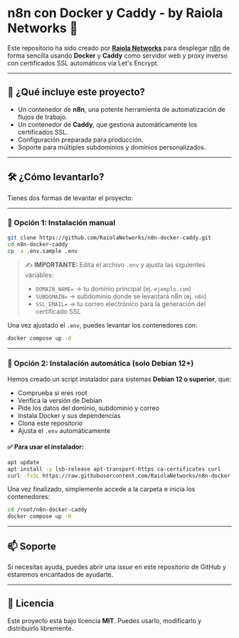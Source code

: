 # n8n con Docker y Caddy - by Raiola Networks 🚀

Este repositorio ha sido creado por [**Raiola Networks**](https://raiolanetworks.com) para desplegar [n8n](https://n8n.io/) de forma sencilla usando **Docker** y **Caddy** como servidor web y proxy inverso con certificados SSL automáticos vía Let's Encrypt.

---

## 🚀 ¿Qué incluye este proyecto?

- Un contenedor de **n8n**, una potente herramienta de automatización de flujos de trabajo.
- Un contenedor de **Caddy**, que gestiona automáticamente los certificados SSL.
- Configuración preparada para producción.
- Soporte para múltiples subdominios y dominios personalizados.

---

## 🛠️ ¿Cómo levantarlo?

Tienes dos formas de levantar el proyecto:

---

### 🔧 Opción 1: Instalación manual

```bash
git clone https://github.com/RaiolaNetworks/n8n-docker-caddy.git
cd n8n-docker-caddy
cp -a .env.sample .env
```

> ✍️ **IMPORTANTE:** Edita el archivo `.env` y ajusta las siguientes variables:
>
> - `DOMAIN_NAME=` → tu dominio principal (ej. `ejemplo.com`)
> - `SUBDOMAIN=` → subdominio donde se levantará n8n (ej. `n8n`)
> - `SSL_EMAIL=` → tu correo electrónico para la generación del certificado SSL

Una vez ajustado el `.env`, puedes levantar los contenedores con:

```bash
docker compose up -d
```

---

### 🤖 Opción 2: Instalación automática (solo Debian 12+)

Hemos creado un script instalador para sistemas **Debian 12 o superior**, que:

- Comprueba si eres root
- Verifica la versión de Debian
- Pide los datos del dominio, subdominio y correo
- Instala Docker y sus dependencias
- Clona este repositorio
- Ajusta el `.env` automáticamente

#### ✅ Para usar el instalador:

```bash
apt update
apt install -y lsb-release apt-transport-https ca-certificates curl
curl -fsSL https://raw.githubusercontent.com/RaiolaNetworks/n8n-docker-caddy/main/install_debian.sh | bash
```

Una vez finalizado, simplemente accede a la carpeta e inicia los contenedores:

```bash
cd /root/n8n-docker-caddy
docker compose up -d
```

---

## 📫 Soporte

Si necesitas ayuda, puedes abrir una *issue* en este repositorio de GitHub y estaremos encantados de ayudarte.

---

## 📜 Licencia

Este proyecto está bajo licencia **MIT**. Puedes usarlo, modificarlo y distribuirlo libremente.

